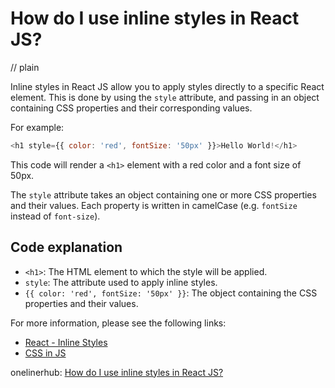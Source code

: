 # How do I use inline styles in React JS?
// plain

Inline styles in React JS allow you to apply styles directly to a specific React element. This is done by using the `style` attribute, and passing in an object containing CSS properties and their corresponding values.

For example:

```js
<h1 style={{ color: 'red', fontSize: '50px' }}>Hello World!</h1>
```

This code will render a `<h1>` element with a red color and a font size of 50px.

The `style` attribute takes an object containing one or more CSS properties and their values. Each property is written in camelCase (e.g. `fontSize` instead of `font-size`).

## Code explanation


- `<h1>`: The HTML element to which the style will be applied.
- `style`: The attribute used to apply inline styles.
- `{{ color: 'red', fontSize: '50px' }}`: The object containing the CSS properties and their values.

For more information, please see the following links:

- [React - Inline Styles](https://reactjs.org/docs/dom-elements.html#style)
- [CSS in JS](https://speakerdeck.com/vjeux/react-css-in-js)

onelinerhub: [How do I use inline styles in React JS?](https://onelinerhub.com/reactjs/how-do-i-use-inline-styles-in-react-js)